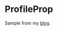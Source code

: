 # ProfileProp
Sample from my [blog](https://blogs.msdn.microsoft.com/stephen_griffin/2015/07/18/profileprop-examine-profile-properties/).
